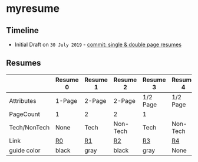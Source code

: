 # myresume

## Timeline
- Initial Draft on `30 July 2019` - [commit: single & double page resumes][1]

## Resumes

|		| Resume 0	| Resume 1 	| Resume 2	| Resume 3	| Resume 4	|
|---------------|---------------|---------------|---------------|---------------|---------------|
| Attributes	|   1-Page	|   2-Page	|   2-Page	|   1/2 Page	|   1/2 Page	|
| PageCount	|   1		|   2		|   2		|   1		|   		|
| Tech/NonTech	|   None	|   Tech	|   Non-Tech	|   Tech	|   Non-Tech	|
| Link		|   [R0][2]	|   [R1][3]	|   [R2][4]	|   [R3][5]	|   [R4][6]	|
| guide color	|   black	|   gray	|   black	|   gray	|   None	|













[1]: https://github.com/TummanapallyAnuraag/myresume/commit/c751dc7b776f16abd24b8d81c66dfd1733d21ff3
[2]: 173079001-0/build/173079001-0.pdf
[3]: 173079001-1/build/173079001-1.pdf
[4]: 173079001-2/build/173079001-2.pdf
[5]: 173079001-3/build/173079001-3.pdf
[6]: 173079001-4/build/173079001-4.pdf

